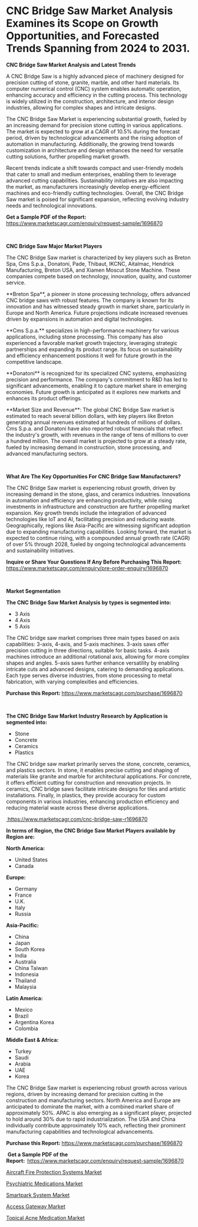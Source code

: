 <p><h1>CNC Bridge Saw Market Analysis Examines its Scope on Growth Opportunities, and Forecasted Trends Spanning from 2024 to 2031.</h1></p><p><strong>CNC Bridge Saw Market Analysis and Latest Trends</strong></p>
<p><p>A CNC Bridge Saw is a highly advanced piece of machinery designed for precision cutting of stone, granite, marble, and other hard materials. Its computer numerical control (CNC) system enables automatic operation, enhancing accuracy and efficiency in the cutting process. This technology is widely utilized in the construction, architecture, and interior design industries, allowing for complex shapes and intricate designs.</p><p>The CNC Bridge Saw Market is experiencing substantial growth, fueled by an increasing demand for precision stone cutting in various applications. The market is expected to grow at a CAGR of 10.5% during the forecast period, driven by technological advancements and the rising adoption of automation in manufacturing. Additionally, the growing trend towards customization in architecture and design enhances the need for versatile cutting solutions, further propelling market growth.</p><p>Recent trends indicate a shift towards compact and user-friendly models that cater to small and medium enterprises, enabling them to leverage advanced cutting capabilities. Sustainability initiatives are also impacting the market, as manufacturers increasingly develop energy-efficient machines and eco-friendly cutting technologies. Overall, the CNC Bridge Saw market is poised for significant expansion, reflecting evolving industry needs and technological innovations.</p></p>
<p><strong>Get a Sample PDF of the Report:&nbsp;</strong> <a href="https://www.marketscagr.com/enquiry/request-sample/1696870?utm_campaign=1529&utm_medium=2&utm_source=Github&utm_content=ia&utm_term=20102024&utm_id=cnc-bridge-saw">https://www.marketscagr.com/enquiry/request-sample/1696870</a></p>
<p>&nbsp;</p>
<p><strong>CNC Bridge Saw Major Market Players</strong></p>
<p><p>The CNC Bridge Saw market is characterized by key players such as Breton Spa, Cms S.p.a., Donatoni, Pade, Thibaut, IKCNC, Aitalmac, Hendrick Manufacturing, Breton USA, and Xiamen Moscut Stone Machine. These companies compete based on technology, innovation, quality, and customer service.</p><p>**Breton Spa**, a pioneer in stone processing technology, offers advanced CNC bridge saws with robust features. The company is known for its innovation and has witnessed steady growth in market share, particularly in Europe and North America. Future projections indicate increased revenues driven by expansions in automation and digital technologies.</p><p>**Cms S.p.a.** specializes in high-performance machinery for various applications, including stone processing. This company has also experienced a favorable market growth trajectory, leveraging strategic partnerships and expanding its product range. Its focus on sustainability and efficiency enhancement positions it well for future growth in the competitive landscape.</p><p>**Donatoni** is recognized for its specialized CNC systems, emphasizing precision and performance. The company's commitment to R&D has led to significant advancements, enabling it to capture market share in emerging economies. Future growth is anticipated as it explores new markets and enhances its product offerings.</p><p>**Market Size and Revenue**: The global CNC Bridge Saw market is estimated to reach several billion dollars, with key players like Breton generating annual revenues estimated at hundreds of millions of dollars. Cms S.p.a. and Donatoni have also reported robust financials that reflect the industry's growth, with revenues in the range of tens of millions to over a hundred million. The overall market is projected to grow at a steady rate, fueled by increasing demand in construction, stone processing, and advanced manufacturing sectors.</p></p>
<p>&nbsp;</p>
<p><strong>What Are The Key Opportunities For CNC Bridge Saw Manufacturers?</strong></p>
<p><p>The CNC Bridge Saw market is experiencing robust growth, driven by increasing demand in the stone, glass, and ceramics industries. Innovations in automation and efficiency are enhancing productivity, while rising investments in infrastructure and construction are further propelling market expansion. Key growth trends include the integration of advanced technologies like IoT and AI, facilitating precision and reducing waste. Geographically, regions like Asia-Pacific are witnessing significant adoption due to expanding manufacturing capabilities. Looking forward, the market is expected to continue rising, with a compounded annual growth rate (CAGR) of over 5% through 2028, fueled by ongoing technological advancements and sustainability initiatives.</p></p>
<p><strong>Inquire or Share Your Questions If Any Before Purchasing This Report:</strong> <a href="https://www.marketscagr.com/enquiry/pre-order-enquiry/1696870?utm_campaign=1529&utm_medium=2&utm_source=Github&utm_content=ia&utm_term=20102024&utm_id=cnc-bridge-saw">https://www.marketscagr.com/enquiry/pre-order-enquiry/1696870</a></p>
<p>&nbsp;</p>
<p><strong>Market Segmentation</strong></p>
<p><strong>The CNC Bridge Saw Market Analysis by types is segmented into:</strong></p>
<p><ul><li>3 Axis</li><li>4 Axis</li><li>5 Axis</li></ul></p>
<p><p>The CNC bridge saw market comprises three main types based on axis capabilities: 3-axis, 4-axis, and 5-axis machines. 3-axis saws offer precision cutting in three directions, suitable for basic tasks. 4-axis machines introduce an additional rotational axis, allowing for more complex shapes and angles. 5-axis saws further enhance versatility by enabling intricate cuts and advanced designs, catering to demanding applications. Each type serves diverse industries, from stone processing to metal fabrication, with varying complexities and efficiencies.</p></p>
<p><strong>Purchase this Report:&nbsp;</strong><a href="https://www.marketscagr.com/purchase/1696870?utm_campaign=1529&utm_medium=2&utm_source=Github&utm_content=ia&utm_term=20102024&utm_id=cnc-bridge-saw">https://www.marketscagr.com/purchase/1696870</a></p>
<p>&nbsp;</p>
<p><strong>The CNC Bridge Saw Market Industry Research by Application is segmented into:</strong></p>
<p><ul><li>Stone</li><li>Concrete</li><li>Ceramics</li><li>Plastics</li></ul></p>
<p><p>The CNC bridge saw market primarily serves the stone, concrete, ceramics, and plastics sectors. In stone, it enables precise cutting and shaping of materials like granite and marble for architectural applications. For concrete, it offers efficient cutting for construction and renovation projects. In ceramics, CNC bridge saws facilitate intricate designs for tiles and artistic installations. Finally, in plastics, they provide accuracy for custom components in various industries, enhancing production efficiency and reducing material waste across these diverse applications.</p></p>
<p><a href="https://www.marketscagr.com/cnc-bridge-saw-r1696870?utm_campaign=1529&utm_medium=2&utm_source=Github&utm_content=ia&utm_term=20102024&utm_id=cnc-bridge-saw">&nbsp;https://www.marketscagr.com/cnc-bridge-saw-r1696870</a></p>
<p><strong>In terms of Region, the CNC Bridge Saw Market Players available by Region are:</strong></p>
<p>
    <p> <strong> North America: </strong>
        <ul>
            <li>United States</li>
            <li>Canada</li>
        </ul>
        </p> 
    <p> <strong> Europe: </strong>
        <ul>
            <li>Germany</li>
            <li>France</li>
            <li>U.K.</li>
            <li>Italy</li>
            <li>Russia</li>
        </ul>
        </p> 
    <p> <strong> Asia-Pacific: </strong>
        <ul>
            <li>China</li>
            <li>Japan</li>
            <li>South Korea</li>
            <li>India</li>
            <li>Australia</li>
            <li>China Taiwan</li>
            <li>Indonesia</li>
            <li>Thailand</li>
            <li>Malaysia</li>
        </ul>
        </p> 
    <p> <strong> Latin America: </strong>
        <ul>
            <li>Mexico</li>
            <li>Brazil</li>
            <li>Argentina Korea</li>
            <li>Colombia</li>
        </ul>
        </p> 
    <p> <strong> Middle East & Africa: </strong>
        <ul>
            <li>Turkey</li>
            <li>Saudi</li>
            <li>Arabia</li>
            <li>UAE</li>
            <li>Korea</li>
        </ul>
    </p>
    </p>
<p><p>The CNC Bridge Saw market is experiencing robust growth across various regions, driven by increasing demand for precision cutting in the construction and manufacturing sectors. North America and Europe are anticipated to dominate the market, with a combined market share of approximately 50%. APAC is also emerging as a significant player, projected to hold around 30% due to rapid industrialization. The USA and China individually contribute approximately 10% each, reflecting their prominent manufacturing capabilities and technological advancements.</p></p>
<p><strong>Purchase this Report: </strong><a href="https://www.marketscagr.com/purchase/1696870?utm_campaign=1529&utm_medium=2&utm_source=Github&utm_content=ia&utm_term=20102024&utm_id=cnc-bridge-saw">https://www.marketscagr.com/purchase/1696870</a></p>
<p>&nbsp;<strong>Get a Sample PDF of the Report:&nbsp;&nbsp;</strong><a href="https://www.marketscagr.com/enquiry/request-sample/1696870?utm_campaign=1529&utm_medium=2&utm_source=Github&utm_content=ia&utm_term=20102024&utm_id=cnc-bridge-saw">https://www.marketscagr.com/enquiry/request-sample/1696870</a></p>
<p><strong></strong></p>
<p><p><a href="https://issuu.com/reportprime-2/docs/aircraft-fire-protection-systems-ma_dd1280ec9454b5?utm_campaign=1529&utm_medium=2&utm_source=Github&utm_content=ia&utm_term=20102024&utm_id=cnc-bridge-saw">Aircraft Fire Protection Systems Market</a></p><p><a href="https://www.linkedin.com/pulse/global-psychiatric-medications-market-trends-innovations-forward-looking-w90hc?utm_campaign=1529&utm_medium=2&utm_source=Github&utm_content=ia&utm_term=20102024&utm_id=cnc-bridge-saw">Psychiatric Medications Market</a></p><p><a href="https://www.linkedin.com/pulse/strategic-roadmap-success-global-smartpark-system-market-hax4e?utm_campaign=1529&utm_medium=2&utm_source=Github&utm_content=ia&utm_term=20102024&utm_id=cnc-bridge-saw">Smartpark System Market</a></p><p><a href="https://www.linkedin.com/pulse/access-gateway-market-research-report-forecast-growth-prospects-xmtfe?utm_campaign=1529&utm_medium=2&utm_source=Github&utm_content=ia&utm_term=20102024&utm_id=cnc-bridge-saw">Access Gateway Market</a></p><p><a href="https://www.linkedin.com/pulse/global-topical-acne-medication-market-product-types-applications-ghxre?utm_campaign=1529&utm_medium=2&utm_source=Github&utm_content=ia&utm_term=20102024&utm_id=cnc-bridge-saw">Topical Acne Medication Market</a></p></p>